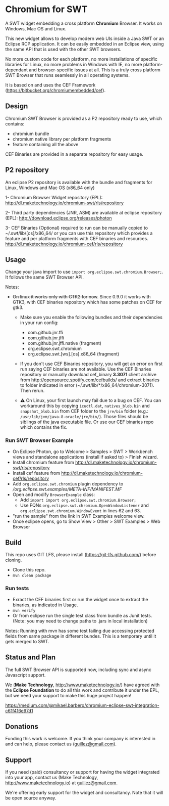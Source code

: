 # Chromium for SWT

A SWT widget embedding a cross platform **Chromium** Browser. It works on Windows, Mac OS and Linux.

This new widget allows to develop modern web UIs inside a Java SWT or an Eclipse RCP application. It can be easily embedded in an Eclipse view, using the same API that is used with the other SWT browsers. 

No more custom code for each platform, no more installations of specific libraries for Linux, no more problems in Windows with IE, no more platform-dependant and browser-specific issues at all. This is a truly cross platform SWT Browser that runs seamlessly in all operating systems.

It is based on and uses the CEF Framework (https://bitbucket.org/chromiumembedded/cef).

## Design

Chromium SWT Browser is provided as a P2 repository ready to use, which contains:

- chromium bundle
- chromium native library per platform fragments
- feature containing all the above

CEF Binaries are provided in a separate repository for easy usage.

## P2 repository

An eclipse P2 repository is available with the bundle and fragments for Linux, Windows and Mac OS (x86_64 only)

1- Chromium Browser Widget repository (EPL): 
  http://dl.maketechnology.io/chromium-swt/rls/repository

2- Third party dependencies (JNR, ASM) are available at eclipse repository (EPL):
  http://download.eclipse.org/releases/photon

3- CEF Binaries (Optional) required to run can be manually copied to ~/.swt/lib/[os]/x86_64/ or you can use this repository which provides a feature and per platform fragments with CEF binaries and resources.
  http://dl.maketechnology.io/chromium-cef/rls/repository

## Usage

Change your java import to use `import org.eclipse.swt.chromium.Browser;`. It follows the same SWT Browser API.

Notes:

  - ~~On linux it works only with GTK2 for now~~. Since 0.9.0 it works with GTK3, with CEF binaries repository which has some patches on CEF for gtk3.

	- Make sure you enable the following bundles and their dependencies in your run config:
        - com.github.jnr.ffi
        - com.github.jnr.jffi
        - com.github.jnr.jffi.native (fragment)
        - org.eclipse.swt.chromium
        - org.eclipse.swt.[ws].[os].x86_64 (fragment)

    - If you don't use CEF Binaries repository, you will get an error on first run saying CEF binaries are not available. Use the CEF Binaries repository or manually download cef_binary __3.3071__ client archive from http://opensource.spotify.com/cefbuilds/ and extract binaries to folder indicated in error (~/.swt/lib/*/x86_64/chromium-3071). Then rerun.

	- ⚠️ On Linux, your first launch may fail due to a bug on CEF. You can workaround this by copying `icudtl.dat`, `natives_blob.bin` and `snapshot_blob.bin` from CEF folder to the `jre/bin` folder (e.g.: `/usr/lib/jvm/java-8-oracle/jre/bin/`). Those files should be siblings of the java executable file. Or use our CEF binaries repo which contains the fix.

### Run SWT Browser Example

- On Eclipse Photon, go to Welcome > Samples > SWT > Workbench views and standalone applications (install if asked to) > Finish wizard.
- Install chromium feature from http://dl.maketechnology.io/chromium-swt/rls/repository
- Install cef feature from http://dl.maketechnology.io/chromium-cef/rls/repository
- Add `org.eclipse.swt.chromium` plugin dependency to _/org.eclipse.swt.examples/META-INF/MANIFEST.MF_ 
- Open and modify `BrowserExample` class:
  - Add `import import org.eclipse.swt.chromium.Browser;`
  - Use FQNs `org.eclipse.swt.chromium.OpenWindowListener` and `org.eclipse.swt.chromium.WindowEvent` in lines 62 and 63. 
- "run the sample" from the link in SWT Examples welcome view.
- Once eclipse opens, go to Show View > Other > SWT Examples > Web Browser

## Build

This repo uses GIT LFS, please install (https://git-lfs.github.com/) before cloning.

- Clone this repo.
- `mvn clean package`

### Run tests

- Exract the CEF binaries first or run the widget once to extract the binaries, as indicated in Usage.
- `mvn verify`
- Or from eclipse run the single test class from bundle as Junit tests. (Note: you may need to change paths to .jars in local installation)

Notes: Running with mvn has some test failing due accessing protected fields from same package in different bundes. This is a temporary until it gets merged to SWT.


## Status and Plan

The full SWT Browser API is supported now, including sync and async Javascript support.

We (**Make Technology**, http://www.maketechnology.io/) have agreed with the **Eclipse Foundation** to do all this work and contribute it under the EPL, but we need your support to make this huge project happen!

https://medium.com/@mikael.barbero/chromium-eclipse-swt-integration-c61f416e97d1

## Donations

Funding this work is welcome. If you think your company is interested in and can help, please contact us (guillez@gmail.com).

## Support

If you need (paid) consultancy or support for having the widget integrated into your app, contact us (Make Technology, http://www.maketechnology.io) at guillez@gmail.com. 

We're offering early support for the widget and consultancy. Note that it will be open source anyway.
